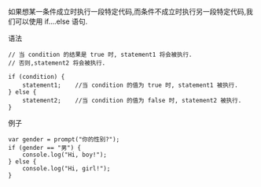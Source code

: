 如果想某一条件成立时执行一段特定代码,而条件不成立时执行另一段特定代码,我们可以使用 if....else 语句.

语法

    // 当 condition 的结果是 true 时, statement1 将会被执行.
    // 否则,statement2 将会被执行.

    if (condition) {
        statement1;    //当 condition 的值为 true 时, statement1 被执行.
    } else {
        statement2;    //当 condition 的值为 false 时, statement2 被执行.
    }

例子

    var gender = prompt("你的性别?");
    if (gender == "男") {
        console.log("Hi, boy!");
    } else {
        console.log("Hi, girl!");
    }